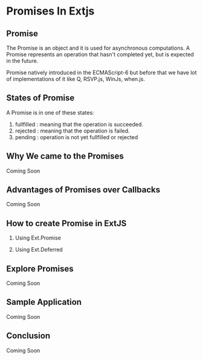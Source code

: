 
# Promises In Extjs

Promise
---------------------------

The Promise is an object and it is used for asynchronous computations. A Promise represents an operation that hasn't completed yet, but is expected in the future.

Promise natively introduced in the ECMAScript-6 but before that we have lot of implementations of it like Q, RSVP.js, WinJs, when.js.

States of Promise
--------------------------
A Promise is in one of these states:

1. fullfilled : meaning that the operation is succeeded.
2. rejected : meaning that the operation is failed.
3. pending : operation is not yet fullfilled or rejected


Why We came to the Promises
---------------------------

Coming Soon


Advantages of Promises over Callbacks
---------------------------------

Coming Soon



How to create Promise in ExtJS
-------------------------------

1. Using Ext.Promise


2. Using Ext.Deferred

Explore Promises
------------------------------------


Coming Soon


Sample Application
--------------------------------------


Coming Soon





Conclusion
--------------------------



Coming Soon




